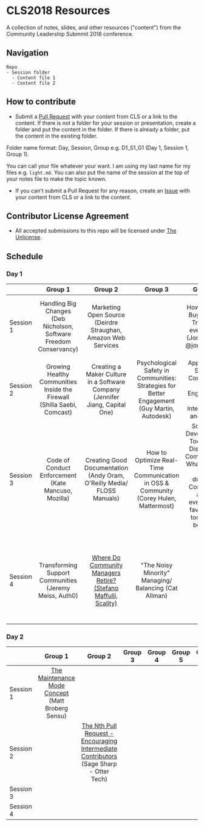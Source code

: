 # CLS2018 Resources

A collection of notes, slides, and other resources ("content") from the Community Leadership Submmit 2018 conference.

## Navigation

```
Repo
- Session folder
  - Content file 1
  - Content file 2
```

## How to contribute

- Submit a [Pull Request](https://github.com/CLSummit/CLS2018/pulls) with your content from CLS or a link to the content. If there is not a folder for your session or presentation, create a folder and put the content in the folder. If there is already a folder, put the content in the existing folder.

Folder name format: Day, Session, Group e.g. D1_S1_G1 (Day 1, Session 1, Group 1).

You can call your file whatever your want. I am using my last name for my files e.g. `light.md`. You can also put the name of the session at the top of your notes file to make the topic known.

- If you can't submit a Pull Request for any reason, create an [Issue](https://github.com/CLSummit/CLS2018/issues) with your content from CLS or a link to the content.

## Contributor License Agreement

- All accepted submissions to this repo will be licensed under [The Unlicense](https://github.com/CLSummit/CLS2018/blob/master/LICENSE.md).

## Schedule

### Day 1

|  | Group 1	| Group 2 | Group 3 | Group 4	| Group 5 | Group 6 | Group 7 | Group 8 |  
|:------------- |:-------------:|:-------------:|:-------------:|:-------------:|:-------------:|:-------------:|:-------------:|:-------------:|
| Session 1 |	Handling Big Changes (Deb Nicholson, Software Freedom Conservancy) | Marketing Open Source (Deirdre Straughan, Amazon Web Services	|  | How to Build Buy-in and Trust (w/ everyone!) (Jono Bacon @jonobacon) |	Shaping Inclusive Meritocracy: What do you measure? What do you do? (Sean Goggins @sociallycompute)	| How Do We Make OSI Compliance Easier? (@nithyaruff) | | [Scaling In-person Meetups: Building better chapter-driven community](https://github.com/CLSummit/CLS2018/tree/master/D1_S1_G8) |  
| Session 2 | Growing Healthy Communities Inside the Firewall (Shilla Saebi, Comcast)	| Creating a Maker Culture in a Software Company (Jennifer Jiang, Capital One)	| Psychological Safety in Communities: Strategies for Better Engagement (Guy Martin, Autodesk) | Apply Open Source Community and Engineering to Interviewing and Hiring |	Harnessing Community to Create Content, Give Talks,  and Share Ideas (Scott [...])	| How to Build a Community Without Meetings (Ray) | Diversity + Inclusion: How to Build a Diverse Community and Inclusive Culture @ Your Organization (Andrew Fitch, Cloudflare/Proudflare @fitchaj) |  |  
| Session 3 | Code of Conduct Enforcement (Kate Mancuso, Mozilla)	| Creating Good Documentation (Andy Oram, O'Reilly Media/ FLOSS Manuals)	| How to Optimize Real-Time Communication in OSS & Community (Corey Hulen, Mattermost) | Software Development Tooling for Distributed Communities: What works? What doesn't? Concerned about everyone's favorite git tool being bought? ([...]) |	Collating Durable Community Content in the Age of Real-time Chat (Duco [...])	| "My friend in Armenia" - or how do I amplify the voices of our global contributors in a community too often thinking US/EU? (Rachel [...]) | Preventing Presentation Paralysis (Arnie Rowland, Westwood Consulting) |  |  
| Session 4 |	Transforming Support Communities (Jeremy Meiss, Auth0) | [Where Do Community Managers Retire? (Stefano Maffulli, Scality)](https://github.com/CLSummit/CLS2018/tree/master/D1_S4_G2)	| "The Noisy Minority" Managing/ Balancing (Cat Allman) |  |	Tactics & Talking Points to Champion Open Source Engagement in a Corp Environment (Jade) | What You Measure Is What You Get: Vanity metric horror stories, measuring of personal experiences, measuring impact ([...]) | What are best practices for onboarding and developing newcomers? (Sherwood [...]) | Growing your side project community (Nick Burch) |  


### Day 2

|  | Group 1	| Group 2 | Group 3 | Group 4	| Group 5 | Group 6 | Group 7 | Group 8 |  
|:------------- |:-------------:|:-------------:|:-------------:|:-------------:|:-------------:|:-------------:|:-------------:|:-------------:|  
| Session 1 | [The Maintenance Mode Concept](https://pad.sfconservancy.org/p/MaintenanceMode_CLSummit_Day1_1) (Matt Broberg Sensu)	 |	|  |  |		|  |  |  |  
| Session 2 |	 |[The Nth Pull Request - Encouraging Intermediate Contributors](https://pad.sfconservancy.org/p/CLSummit_IntermediateContributors) (Sage Sharp - Otter Tech)	|  |  |		|  |  |  |  
| Session 3 |	 | 	|  |  |		|  |  |  |  
| Session 4 |	 | 	|  |  |		|  |  |  |  
